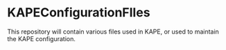 # KAPEConfigurationFIles

This repository will contain various files used in KAPE, or used to maintain the KAPE configuration.
